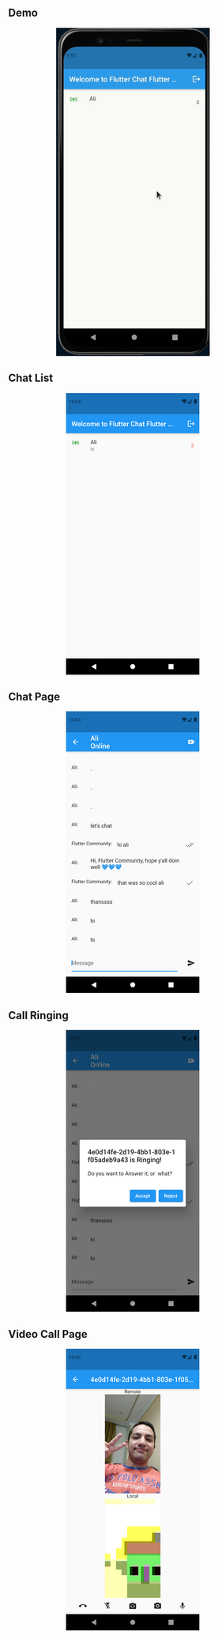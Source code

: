 ## Demo
<p align="center">
  <img src="demo.gif" alt="Flutter Chat Demo"/>
</p>

## Chat List
<p align="center">
  <img src="chat_list.png" alt="Chat List"/>
</p>

## Chat Page
<p align="center">
  <img src="chat_page.png" alt="Chat Page"/>
</p>

## Call Ringing
<p align="center">
  <img src="call_ringing.png" alt="Call Ringing"/>
</p>

## Video Call Page
<p align="center">
  <img src="video_call.png" alt="Video Call Page"/>
</p>